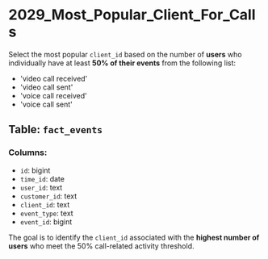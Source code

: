 # 2029_Most_Popular_Client_For_Calls

Select the most popular `client_id` based on the number of **users** who individually have at least **50% of their events** from the following list:

- 'video call received'
- 'video call sent'
- 'voice call received'
- 'voice call sent'

## Table: `fact_events`

### Columns:
- `id`: bigint
- `time_id`: date
- `user_id`: text
- `customer_id`: text
- `client_id`: text
- `event_type`: text
- `event_id`: bigint

The goal is to identify the `client_id` associated with the **highest number of users** who meet the 50% call-related activity threshold.
